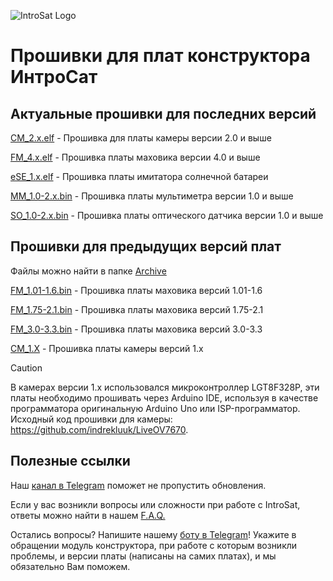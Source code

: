 ![IntroSat Logo](https://github.com/user-attachments/assets/966f7746-2764-4479-848c-38e5ab825ff4)

# Прошивки для плат конструктора ИнтроСат 

## Актуальные прошивки для последних версий

[CM_2.x.elf](https://raw.githubusercontent.com/Obu-IntroSat/Firmware/upd/naming/CM_2.x.elf) - Прошивка для платы камеры версии 2.0 и выше

[FM_4.x.elf](https://raw.githubusercontent.com/Obu-IntroSat/Firmware/upd/naming/FM_4.x.elf) - Прошивка платы маховика версии 4.0 и выше

[eSE_1.x.elf](https://raw.githubusercontent.com/Obu-IntroSat/Firmware/upd/naming/eSE_1.x.elf) - Прошивка платы имитатора солнечной батареи

[MM_1.0-2.x.bin](https://raw.githubusercontent.com/Obu-IntroSat/Firmware/upd/naming/MM_1.0-2.x.bin) - Прошивка платы мультиметра версии 1.0 и выше

[SO_1.0-2.x.bin](https://raw.githubusercontent.com/Obu-IntroSat/Firmware/upd/naming/SO_1.0-2.x.bin) - Прошивка платы оптического датчика версии 1.0 и выше

## Прошивки для предыдущих версий плат
Файлы можно найти в папке [Archive](./Archive/)

[FM_1.01-1.6.bin](https://raw.githubusercontent.com/Obu-IntroSat/Firmware/upd/naming/FM_1.01-1.6.bin) - Прошивка платы маховика версий 1.01-1.6

[FM_1.75-2.1.bin](https://raw.githubusercontent.com/Obu-IntroSat/Firmware/upd/naming/FM_1.75-2.1.bin) - Прошивка платы маховика версий 1.75-2.1

[FM_3.0-3.3.bin](https://raw.githubusercontent.com/Obu-IntroSat/Firmware/upd/naming/FM_3.0-3.3.bin) - Прошивка платы маховика версий 3.0-3.3

[CM_1.X](./Archive/LiveOV7670) - Прошивка платы камеры версий 1.x 

> [!CAUTION]
> В камерах версии 1.x использовался микроконтроллер LGT8F328P, эти платы необходимо прошивать через Arduino IDE, используя в качестве программатора оригинальную Arduino Uno или ISP-программатор.
> Исходный код прошивки для камеры: https://github.com/indrekluuk/LiveOV7670.

 ## Полезные ссылки
Наш [канал в Telegram](https://t.me/introsat_news) поможет не пропустить обновления.

Если у вас возникли вопросы или сложности при работе с IntroSat, ответы можно найти в нашем [F.A.Q.](https://docs.google.com/document/d/15KqFrMlc6Jzxut_zMf_pXNx5r5JTjqfKEvCHWx99rEc/edit#heading=h.demjj79bt080)

Остались вопросы? Напишите нашему [боту в Telegram](https://t.me/introsatBot)! Укажите в обращении модуль конструктора, при работе с которым возникли проблемы, и версии платы (написаны на самих платах), и мы обязательно Вам поможем.   

